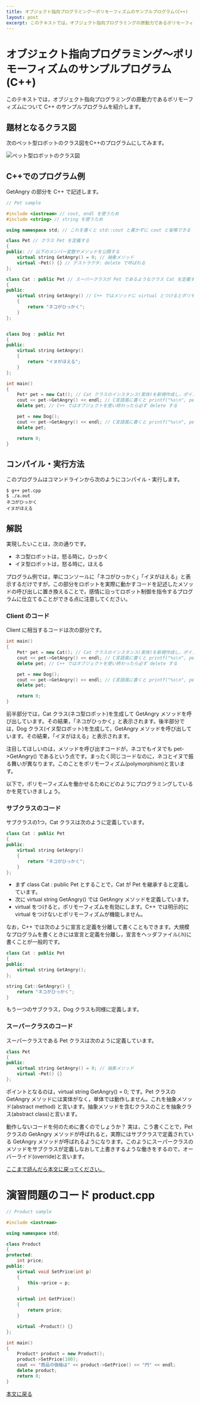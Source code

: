 ```yaml
---
title: オブジェクト指向プログラミング〜ポリモーフィズムのサンプルプログラム(C++)
layout: post
excerpt: このテキストでは，オブジェクト指向プログラミングの原動力であるポリモーフィズムについて C++ のサンプルプログラムを紹介します。
---
```

# オブジェクト指向プログラミング〜ポリモーフィズムのサンプルプログラム(C++)

このテキストでは，オブジェクト指向プログラミングの原動力であるポリモーフィズムについて C++ のサンプルプログラムを紹介します。

## 題材となるクラス図

次のペット型ロボットのクラス図をC++のプログラムにしてみます。

![ペット型ロボットのクラス図](/assets/images/pet-uml.png)

## C++でのプログラム例

GetAngry の部分を C++ で記述します。

```c++
// Pet sample

#include <iostream> // cout, endl を使うため
#include <string> // string を使うため

using namespace std; // これを書くと std::cout と書かずに cout と省略できる

class Pet // クラス Pet を定義する
{
public: // 以下のメンバー変数やメソッドを公開する
    virtual string GetAngry() = 0; // 抽象メソッド
    virtual ~Pet() {} // デストラクタ: delete で呼ばれる
};

class Cat : public Pet // スーパークラスが Pet であるようなクラス Cat を定義する
{
public:
    virtual string GetAngry() // C++ ではメソッドに virtual とつけるとポリモーフィズムが利くようになる
    {
        return "ネコがひっかく";
    }
};


class Dog : public Pet
{
public:
    virtual string GetAngry()
    {
        return "イヌがほえる";
    }
};

int main()
{
    Pet* pet = new Cat(); // Cat クラスのインスタンス(実体)を新規作成し，ポインタ変数 pet に代入する
    cout << pet->GetAngry() << endl; // C言語風に書くと printf("%s\n", pet->GetAngry());
    delete pet; // C++ ではオブジェクトを使い終わったら必ず delete する

    pet = new Dog();
    cout << pet->GetAngry() << endl; // C言語風に書くと printf("%s\n", pet->GetAngry());
    delete pet;

    return 0;
}
```

## コンパイル・実行方法

このプログラムはコマンドラインから次のようにコンパイル・実行します。

```shell-session
$ g++ pet.cpp
$ ./a.out
ネコがひっかく
イヌがほえる
```

## 解説

実現したいことは，次の通りです。

* ネコ型ロボットは，怒る時に，ひっかく
* イヌ型ロボットは，怒る時に，ほえる

プログラム例では，単にコンソールに「ネコがひっかく」「イヌがほえる」と表示するだけですが，この部分をロボットを実際に動かすコードを記述したメソッドの呼び出しに置き換えることで，感情に沿ってロボット制御を指令するプログラムに仕立てることができる点に注意してください。

### Client のコード

Client に相当するコードは次の部分です。

```c++
int main()
{
    Pet* pet = new Cat(); // Cat クラスのインスタンス(実体)を新規作成し，ポインタ変数 pet に代入する
    cout << pet->GetAngry() << endl; // C言語風に書くと printf("%s\n", pet->GetAngry());
    delete pet; // C++ ではオブジェクトを使い終わったら必ず delete する

    pet = new Dog();
    cout << pet->GetAngry() << endl; // C言語風に書くと printf("%s\n", pet->GetAngry());
    delete pet;

    return 0;
}
```

前半部分では，Cat クラス(ネコ型ロボット)を生成して GetAngry メソッドを呼び出しています。その結果，「ネコがひっかく」と表示されます。後半部分では，Dog クラス(イヌ型ロボット)を生成して，GetAngry メソッドを呼び出しています。その結果，「イヌがほえる」と表示されます。

注目してほしいのは，メソッドを呼び出すコードが，ネコでもイヌでも pet->GetAngry() であるという点です。まったく同じコードなのに，ネコとイヌで振る舞いが異なります。このことをポリモーフィズム(polymorphism)と言います。

以下で，ポリモーフィズムを働かせるためにどのようにプログラミングしているかを見ていきましょう。

### サブクラスのコード

サブクラスの1つ，Cat クラスは次のように定義しています。

```c++
class Cat : public Pet
{
public:
    virtual string GetAngry()
    {
        return "ネコがひっかく";
    }
};
```

* まず class Cat : public Pet とすることで，Cat が Pet を継承すると定義しています。
* 次に virtual string GetAngry() では GetAngry メソッドを定義しています。
* virtual をつけると，ポリモーフィズムを有効にします。C++ では明示的に virtual をつけないとポリモーフィズムが機能しません。

なお，C++ では次のように宣言と定義を分離して書くこともできます。大規模なプログラムを書くときには宣言と定義を分離し，宣言をヘッダファイル(.h)に書くことが一般的です。

```c++
class Cat : public Pet
{
public:
    virtual string GetAngry();
};

string Cat::GetAngry() {
    return "ネコがひっかく";
}
```

もう一つのサブクラス，Dog クラスも同様に定義します。

### スーパークラスのコード

スーパークラスである Pet クラスは次のように定義しています。

```c++
class Pet
{
public:
    virtual string GetAngry() = 0; // 抽象メソッド
    virtual ~Pet() {}
};
```

ポイントとなるのは，virtual string GetAngry() = 0; です。Pet クラスの GetAngry メソッドには実体がなく，単体では動作しません。これを抽象メソッド(abstract method) と言います。抽象メソッドを含むクラスのことを抽象クラス(abstract class)と言います。

動作しないコードを何のために書くのでしょうか？ 実は，こう書くことで，Pet クラスの GetAngry メソッドが呼ばれると，実際にはサブクラスで定義されている GetAngry メソッドが呼ばれるようになります。このようにスーパークラスのメソッドをサブクラスが定義しなおして上書きするような働きをするので，オーバーライド(override)と言います。

[ここまで読んだら本文に戻ってください。](/courses/OOPpolymorphism.html#ex)

<a name="product"></a>
# 演習問題のコード product.cpp 


```c++
// Product sample

#include <iostream>

using namespace std;

class Product
{
protected:
    int price;
public:
    virtual void SetPrice(int p)
    {
        this->price = p;
    }

    virtual int GetPrice()
    {
        return price;
    }

    virtual ~Product() {}
};

int main()
{
    Product* product = new Product();
    product->SetPrice(100);
    cout << "商品の価格は" << product->GetPrice() << "円" << endl;
    delete product;
    return 0;
}
```

[本文に戻る](/courses/OOPpolymorphism.html#ex3)
